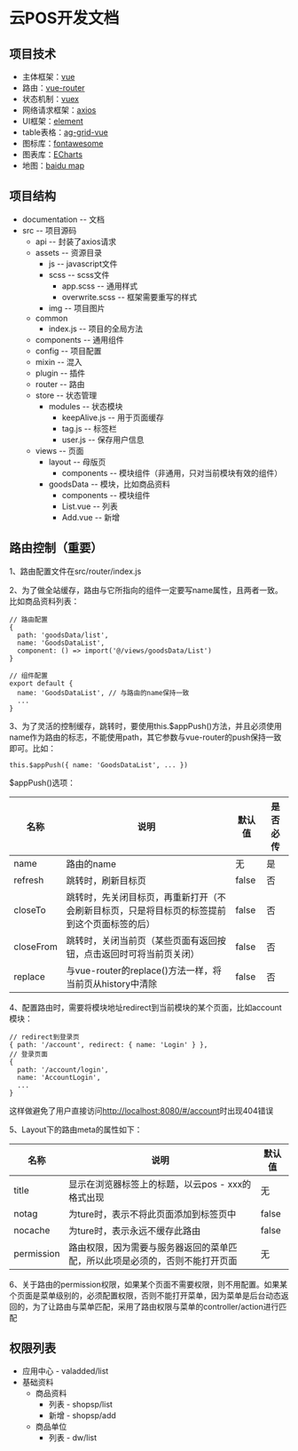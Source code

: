 # 云POS开发文档

## 项目技术

* 主体框架：[vue](https://cn.vuejs.org/)
* 路由：[vue-router](https://router.vuejs.org/zh/)
* 状态机制：[vuex](https://vuex.vuejs.org/zh/)
* 网络请求框架：[axios](https://www.npmjs.com/package/axios)
* UI框架：[element](http://element-cn.eleme.io/#/zh-CN/component/installation)
* table表格：[ag-grid-vue](https://www.ag-grid.com/)
* 图标库：[fontawesome](https://fontawesome.com/?from=io)
* 图表库：[ECharts](http://echarts.baidu.com/index.html)
* 地图：[baidu map](https://lbsyun.baidu.com/)

## 项目结构

* documentation -- 文档
* src -- 项目源码
  * api -- 封装了axios请求
  * assets -- 资源目录
    * js -- javascript文件
    * scss -- scss文件
      * app.scss -- 通用样式
      * overwrite.scss -- 框架需要重写的样式
    * img -- 项目图片
  * common
    * index.js -- 项目的全局方法
  * components -- 通用组件
  * config -- 项目配置
  * mixin -- 混入
  * plugin -- 插件
  * router -- 路由
  * store -- 状态管理
    * modules -- 状态模块
      * keepAlive.js -- 用于页面缓存
      * tag.js -- 标签栏
      * user.js -- 保存用户信息
  * views -- 页面
    * layout -- 母版页
      * components -- 模块组件（非通用，只对当前模块有效的组件）
    * goodsData -- 模块，比如商品资料
      * components -- 模块组件
      * List.vue -- 列表
      * Add.vue -- 新增

## 路由控制（重要）

1、路由配置文件在src/router/index.js

2、为了做全站缓存，路由与它所指向的组件一定要写name属性，且两者一致。比如商品资料列表：

    // 路由配置
    {
      path: 'goodsData/list',
      name: 'GoodsDataList',
      component: () => import('@/views/goodsData/List')
    }

    // 组件配置
    export default {
      name: 'GoodsDataList', // 与路由的name保持一致
      ...
    }

3、为了灵活的控制缓存，跳转时，要使用this.$appPush()方法，并且必须使用name作为路由的标志，不能使用path，其它参数与vue-router的push保持一致即可。比如：

    this.$appPush({ name: 'GoodsDataList', ... })

$appPush()选项：

|   名称   |       说明      |  默认值 | 是否必传 |
| ------- | --------------- | ------ | -------  |
|  name   | 路由的name       |   无   |  是 |
| refresh | 跳转时，刷新目标页 | false | 否 |
| closeTo | 跳转时，先关闭目标页，再重新打开（不会刷新目标页，只是将目标页的标签提前到这个页面标签的后） | false | 否 |
| closeFrom | 跳转时，关闭当前页（某些页面有返回按钮，点击返回时可将当前页关闭） | false | 否 |
| replace | 与vue-router的replace()方法一样，将当前页从history中清除 | false | 否 |

4、配置路由时，需要将模块地址redirect到当前模块的某个页面，比如account模块：

    // redirect到登录页
    { path: '/account', redirect: { name: 'Login' } },
    // 登录页面
    {
      path: '/account/login',
      name: 'AccountLogin',
      ...
    }

这样做避免了用户直接访问<http://localhost:8080/#/account>时出现404错误

5、Layout下的路由meta的属性如下：

|   名称   |       说明      |  默认值 |
| ------- | --------------- | ------ |
|  title | 显示在浏览器标签上的标题，以云pos - xxx的格式出现 | 无 |
|  notag | 为ture时，表示不将此页面添加到标签页中 | false |
|  nocache | 为ture时，表示永远不缓存此路由 | false |
|  permission | 路由权限，因为需要与服务器返回的菜单匹配，所以此项是必须的，否则不能打开页面 | 无 |

6、关于路由的permission权限，如果某个页面不需要权限，则不用配置。如果某个页面是菜单级别的，必须配置权限，否则不能打开菜单，因为菜单是后台动态返回的，为了让路由与菜单匹配，采用了路由权限与菜单的controller/action进行匹配

## 权限列表

* 应用中心 - valadded/list
* 基础资料
  * 商品资料
    * 列表 - shopsp/list
    * 新增 - shopsp/add
  * 商品单位
    * 列表 - dw/list